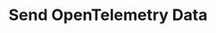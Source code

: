 ---
title: Send OpenTelemetry Data
keywords: opentelemetry, tracing, metrics
layout: readme
source: opentelemetry-examples
tags: [tracing]
sidebar: doc_sidebar
permalink: opentelemetry_overview.html
summary: Send OpenTelemetry traces and metrics data to Tanzu Observability (formerly known as VMware Aria Operations for Applications). 
---